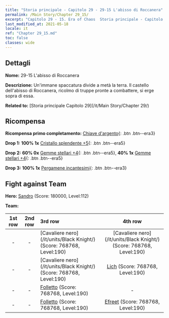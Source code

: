 ```yaml
---
title: "Storia principale - Capitolo 29 - 29-15 L'abisso di Roccanera"
permalink: /Main Story/Chapter 29_15/
excerpt: "Capitolo 29 - 15. Era of Chaos  Storia principale - Capitolo 29_15. 29-15 L'abisso di Roccanera"
last_modified_at: 2021-05-18
locale: it
ref: "Chapter 29_15.md"
toc: false
classes: wide
---
```


## Dettagli

 **Nome:** 29-15 L'abisso di Roccanera

 **Descrizione:** Un'immane spaccatura divide a metà la terra. Il castello dell'abisso di Roccanera, ricolmo di truppe pronte a combattere, si erge sopra di essa.

 **Related to:** [Storia principale Capitolo 29](/it/Main Story/Chapter 29/)

## Ricompensa

 **Ricompensa primo completamento:** [Chiave d'argento](/ItemsIT/con_693/){: .btn .btn--era3}

 **Drop 1:** **100% 1x** [Cristallo splendente +5](/ItemsIT/mat_101/){: .btn .btn--era5}

 **Drop 2:** **60% 0x** [Gemme stellari +4](/ItemsIT/mat_93/){: .btn .btn--era5}, **40% 1x** [Gemme stellari +4](/ItemsIT/mat_93/){: .btn .btn--era5}

 **Drop 3:** **100% 1x** [Pergamene incantesimi](/ItemsIT/con_694/){: .btn .btn--era3}


## Fight against Team
 **Hero:** [Sandro](/it/heroes/Sandro/) (Score: 180000, Level:112)

 **Team:**


  | 1st row | 2nd row | 3rd row | 4th row |
  |:----:|:----:|:----|:----:|
  | - | - | [Cavaliere nero](/it/units/Black Knight/) (Score: 768768, Level:190)  | [Cavaliere nero](/it/units/Black Knight/) (Score: 768768, Level:190)  |
  | - | - | [Cavaliere nero](/it/units/Black Knight/) (Score: 768768, Level:190)  | [Lich](/it/units/Lich/) (Score: 768768, Level:190)  |
  | - | - | [Folletto](/it/units/Imp/) (Score: 768768, Level:190)  | - |
  | - | - | [Folletto](/it/units/Imp/) (Score: 768768, Level:190)  | [Efreet](/it/units/Efreeti/) (Score: 768768, Level:190)  |


